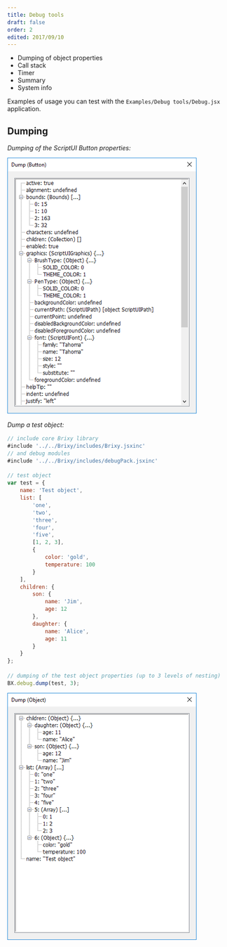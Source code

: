 ```yaml
---
title: Debug tools
draft: false
order: 2
edited: 2017/09/10
---
```


- Dumping of object properties
- Call stack
- Timer
- Summary
- System info

Examples of usage you can test with the `Examples/Debug tools/Debug.jsx` application.

## Dumping

*Dumping of the ScriptUI Button properties:*

![Dumping](images/dump1.png)

*Dump a test object:*

````javascript
// include core Brixy library
#include '../../Brixy/includes/Brixy.jsxinc'
// and debug modules
#include '../../Brixy/includes/debugPack.jsxinc'

// test object
var test = {
	name: 'Test object',
	list: [
		'one', 
		'two', 
		'three', 
		'four', 
		'five', 
		[1, 2, 3], 
		{
			color: 'gold', 
			temperature: 100
		}
	],
	children: {
		son: {
			name: 'Jim',
			age: 12
		},
		daughter: {
			name: 'Alice',
			age: 11
		}
	}
};

// dumping of the test object properties (up to 3 levels of nesting)
BX.debug.dump(test, 3);
````

![Dumping](images/dump2.png)

